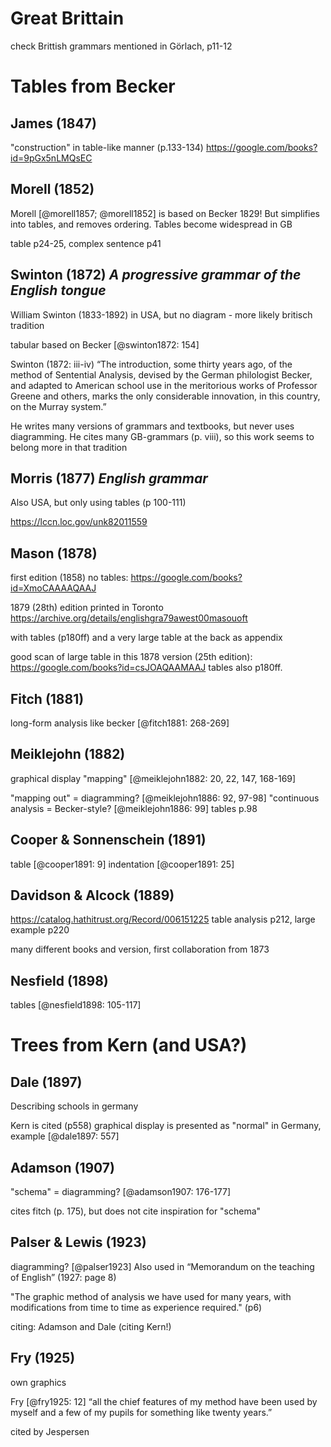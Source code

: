 # Great Brittain

check Brittish grammars mentioned in Görlach, p11-12

# Tables from Becker

## James (1847)

"construction" in table-like manner (p.133-134)
https://google.com/books?id=9pGx5nLMQsEC

## Morell (1852)

Morell [@morell1857; @morell1852] is based on Becker 1829! But simplifies into tables, and removes ordering. Tables become widespread in GB

table p24-25, complex sentence p41

## Swinton (1872) *A progressive grammar of the English tongue*

William Swinton (1833-1892) in USA, but no diagram - more likely britisch tradition

tabular based on Becker [@swinton1872: 154]

Swinton (1872: iii-iv) “The introduction, some thirty years ago, of the method of Sentential Analysis, devised by the German philologist Becker, and adapted to American school use in the meritorious works of Professor Greene and others, marks the only considerable innovation, in this country, on the Murray system.”

He writes many versions of grammars and textbooks, but never uses diagramming. He cites many GB-grammars (p. viii), so this work seems to belong more in that tradition

## Morris (1877) *English grammar*

Also USA, but only using tables (p 100-111)

https://lccn.loc.gov/unk82011559

## Mason (1878)

first edition (1858) no tables: https://google.com/books?id=XmoCAAAAQAAJ

1879 (28th) edition printed in Toronto https://archive.org/details/englishgra79awest00masouoft

with tables (p180ff) and a very large table at the back as appendix

good scan of large table in this 1878 version (25th edition): https://google.com/books?id=csJOAQAAMAAJ tables also p180ff.

## Fitch (1881)

long-form analysis like becker [@fitch1881: 268-269]

## Meiklejohn (1882)

graphical display "mapping" [@meiklejohn1882: 20, 22, 147, 168-169]

"mapping out" = diagramming? [@meiklejohn1886: 92, 97-98]
"continuous analysis = Becker-style? [@meiklejohn1886: 99]
tables p.98

## Cooper & Sonnenschein (1891)

table [@cooper1891: 9]
indentation [@cooper1891: 25]

## Davidson & Alcock (1889)

https://catalog.hathitrust.org/Record/006151225
table analysis p212, large example p220

many different books and version, first collaboration from 1873

## Nesfield (1898)

tables [@nesfield1898: 105-117]

# Trees from Kern (and USA?)

## Dale (1897)

Describing schools in germany

Kern is cited (p558) graphical display is presented as "normal" in Germany, example [@dale1897: 557]

## Adamson (1907)

"schema" = diagramming? [@adamson1907: 176-177]

cites fitch (p. 175), but does not cite inspiration for "schema"

## Palser & Lewis (1923)

diagramming? [@palser1923] Also used in “Memorandum on the teaching of English” (1927: page 8)

"The graphic method of analysis we have used for many years, with modifications from time to time as experience required." (p6)

citing: Adamson and Dale (citing Kern!)

## Fry (1925)

own graphics

Fry [@fry1925: 12] “all the chief features of my method have been used by myself and a few of my pupils for something like twenty years.”

cited by Jespersen